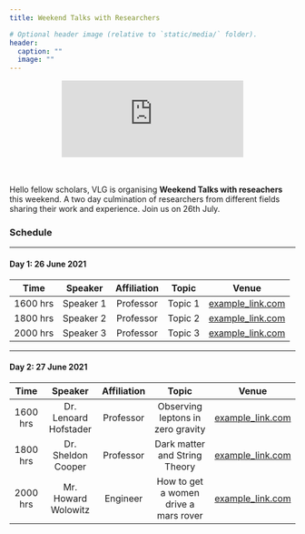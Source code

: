 ```yaml
---
title: Weekend Talks with Researchers

# Optional header image (relative to `static/media/` folder).
header:
  caption: ""
  image: ""
---
```


<style>
  .center {
  align-items: center;
  display: flex;
  justify-content: center;
  }
</style>

<div class='center'>
  <iframe src="https://free.timeanddate.com/countdown/i7ukd1l7/n1863/cf100/cm0/cu4/ct0/cs0/ca0/co0/cr0/ss0/cac000/cpc000/pcfff/tc66c/fs225/szw320/szh135/iso2021-06-26T12:00:00" allowtransparency="true" frameborder="0" width="320" height="135"></iframe>
</div>
<br/><br/>

Hello fellow scholars, VLG is organising **Weekend Talks with reseachers** this weekend. A two day culmination of researchers from different fields sharing their work and experience. Join us on 26th July.

### Schedule
----
#### Day 1: 26 June 2021

|<center>Time</center>|<center>Speaker</center>|<center>Affiliation</center>|<center>Topic</center>                                          |<center>Venue</center>|
|:-------------------:|:----------------------:|:--------------------------:|:--------------------------------------------------------------:|:--------------------:|
|1600 hrs             | Speaker 1              | Professor                  | Topic 1                                                        |  [example_link.com]()|
|1800 hrs             | Speaker 2              | Professor                  | Topic 2                                                        |  [example_link.com]()|
|2000 hrs             | Speaker 3              | Professor                  | Topic 3                                                        |  [example_link.com]()|
------------------------

#### Day 2: 27 June 2021

|<center>Time</center>|<center>Speaker</center>|<center>Affiliation</center>|<center>Topic</center>                                          |<center>Venue</center>|
|:-------------------:|:----------------------:|:--------------------------:|:--------------------------------------------------------------:|:--------------------:|
|1600 hrs             | Dr. Lenoard Hofstader  | Professor                  | Observing leptons in zero gravity                              |  [example_link.com]()|
|1800 hrs             | Dr. Sheldon Cooper     | Professor                  | Dark matter and String Theory                                  |  [example_link.com]()|
|2000 hrs             | Mr. Howard Wolowitz    | Engineer                   | How to get a women drive a mars rover                          |  [example_link.com]()|
